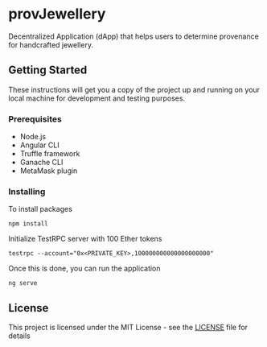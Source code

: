 # provJewellery

Decentralized Application (dApp) that helps users to determine provenance for handcrafted jewellery.

## Getting Started

These instructions will get you a copy of the project up and running on your local machine for development and testing purposes.

### Prerequisites

* Node.js
* Angular CLI
* Truffle framework
* Ganache CLI
* MetaMask plugin

### Installing

To install packages

```{shell}
npm install
```

Initialize TestRPC server with 100 Ether tokens

```{shell}
testrpc --account="0x<PRIVATE_KEY>,100000000000000000000"
```

Once this is done, you can run the application

```{shell}
ng serve
```

## License

This project is licensed under the MIT License - see the [LICENSE](LICENSE) file for details
